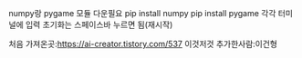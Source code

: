 numpy랑 pygame 모듈 다운필요
pip install numpy
pip install pygame
각각 터미널에 입력
초기화는 스페이스바 누르면 됨(재시작)

처음 가져온곳:https://ai-creator.tistory.com/537
이것저것 추가한사람:이건형
